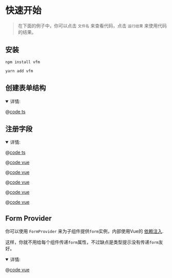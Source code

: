# 快速开始

> 在下面的例子中，你可以点击 `文件名` 来查看代码，点击 `运行结果` 来使用代码的结果。

## 安装

<CodeGroup>
  <CodeGroupItem title="NPM">

```
npm install vfm
```

  </CodeGroupItem>
  <CodeGroupItem title="YARN">

```
yarn add vfm
```

  </CodeGroupItem>
</CodeGroup>

## 创建表单结构

<details open>
  <summary>详情:</summary>

  @[code ts](../../.vuepress/components/form.ts)

</details>

## 注册字段

<details open>
  <summary>详情:</summary>
  <ExampleBlock>
    <ExampleItem title="运行结果" active>
      <BaseForm />
    </ExampleItem>
    <ExampleItem title="<CreateForm>">

@[code ts](../../.vuepress/components/form.ts)

  </ExampleItem>
    <ExampleItem title="<BaseForm>">

@[code vue](../../.vuepress/components/BaseForm.vue)

  </ExampleItem>
    <ExampleItem title="<BaseInfo>">

  @[code vue](../../.vuepress/components/partial/BaseInfo.vue)

  </ExampleItem>
    <ExampleItem title="<AddressList>">

  @[code vue](../../.vuepress/components/partial/AddressList.vue)

  </ExampleItem>
    <ExampleItem title="<SchoolList>">

  @[code vue](../../.vuepress/components/partial/SchoolList.vue)

  </ExampleItem>
    <ExampleItem title="<SelectSchool>">

  @[code vue](../../.vuepress/components/partial/SelectSchool.vue)

  </ExampleItem>
  </ExampleBlock>
</details>


## Form Provider

你可以使用 `FormProvider` 来为子组件提供`form`实例，内部使用Vue的 [依赖注入](https://vuejs.org/api/composition-api-dependency-injection.html).

这样，你就不用给每个组件传递`form`属性，不过缺点是类型提示没有传递`form`友好。

<details open>
  <summary>详情:</summary>
  <ExampleBlock>
    <ExampleItem title="运行结果" active>
      <ProviderForm />
    </ExampleItem>
    <ExampleItem title="<ProviderForm>">

  @[code vue](../.vuepress/components/ProviderForm.vue)

  </ExampleItem>
  </ExampleBlock>
</details>

